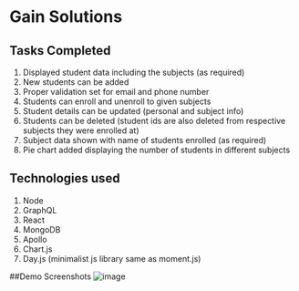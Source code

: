 # Gain Solutions

## Tasks Completed

1. Displayed student data including the subjects (as required)
2. New students can be added
3. Proper validation set for email and phone number
4. Students can enroll and unenroll to given subjects
5. Student details can be updated (personal and subject info)
6. Students can be deleted (student ids are also deleted from respective subjects they were enrolled at)
7. Subject data shown with name of students enrolled (as required)
8. Pie chart added displaying the number of students in different subjects

## Technologies used

1. Node
2. GraphQL
3. React
4. MongoDB
5. Apollo
6. Chart.js
7. Day.js (minimalist js library same as moment.js)

##Demo Screenshots
![image](https://user-images.githubusercontent.com/56602986/131631518-db988511-abb7-4156-9f29-5a4db3d2e415.png)
